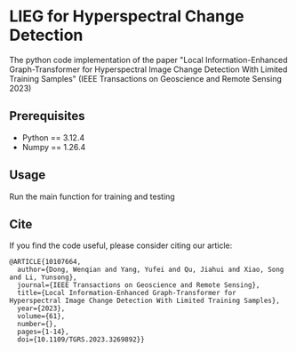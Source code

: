 # LIEG for Hyperspectral Change Detection
The python code implementation of the paper "Local Information-Enhanced Graph-Transformer for Hyperspectral Image Change Detection With Limited Training Samples" (IEEE Transactions on Geoscience and Remote Sensing 2023)

## Prerequisites

* Python == 3.12.4
* Numpy == 1.26.4

## Usage
Run the main function for training and testing

## Cite
If you find the code useful, please consider citing our article:

```
@ARTICLE{10107664,
  author={Dong, Wenqian and Yang, Yufei and Qu, Jiahui and Xiao, Song and Li, Yunsong},
  journal={IEEE Transactions on Geoscience and Remote Sensing}, 
  title={Local Information-Enhanced Graph-Transformer for Hyperspectral Image Change Detection With Limited Training Samples}, 
  year={2023},
  volume={61},
  number={},
  pages={1-14},
  doi={10.1109/TGRS.2023.3269892}}
```

